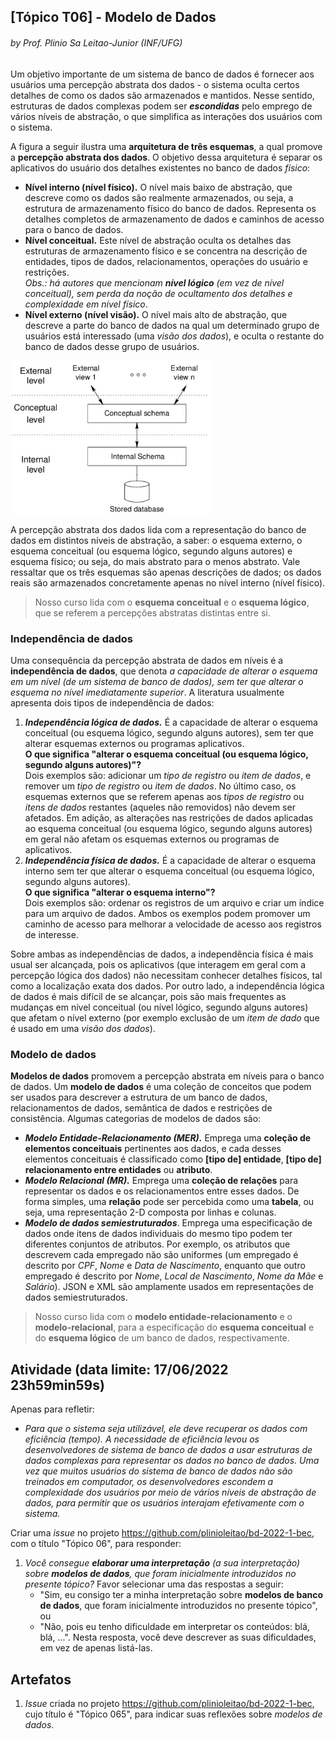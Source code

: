 ## [Tópico T06] - Modelo de Dados
###### *by Prof. Plinio Sa Leitao-Junior (INF/UFG)*

Um objetivo importante de um sistema de banco de dados é fornecer aos usuários uma percepção abstrata dos dados - o sistema oculta certos detalhes de como os dados são armazenados e mantidos. Nesse sentido, estruturas de dados complexas podem ser ***escondidas*** pelo emprego de vários níveis de abstração, o que simplifica as interações dos usuários com o sistema.

A figura a seguir ilustra uma **arquitetura de três esquemas**, a qual promove a **percepção abstrata dos dados**. O objetivo dessa arquitetura é separar os aplicativos do usuário dos detalhes existentes no banco de dados *físico*:

- **Nível interno (nível físico).** O nível mais baixo de abstração, que descreve como os dados são realmente armazenados, ou seja, a estrutura de armazenamento físico do banco de dados. Representa os detalhes completos de armazenamento de dados e caminhos de acesso para o banco de dados.
- **Nível conceitual.** Este nível de abstração oculta os detalhes das estruturas de armazenamento físico e se concentra na descrição de entidades, tipos de dados, relacionamentos, operações do usuário e restrições.<br>
*Obs.: há autores que mencionam **nível lógico** (em vez de nível conceitual), sem perda da noção de ocultamento dos detalhes e complexidade em nível físico*.
- **Nível externo (nível visão).** O nível mais alto de abstração, que descreve a parte do banco de dados na qual um determinado grupo de usuários está interessado (uma *visão dos dados*), e oculta o restante do banco de dados desse grupo de usuários. 

<img src="../media/fig-independencia.jpg" width="320">

A percepção abstrata dos dados lida com a representação do banco de dados em distintos níveis de abstração, a saber: o esquema externo, o esquema conceitual (ou esquema lógico, segundo alguns autores) e esquema físico; ou seja, do mais abstrato para o menos abstrato. Vale ressaltar que os três esquemas são apenas descrições de dados; os dados reais são armazenados concretamente apenas no nível interno (nível físico).

>Nosso curso lida com o **esquema conceitual** e o **esquema lógico**, que se referem a percepções abstratas distintas entre si.

### Independência de dados

Uma consequência da percepção abstrata de dados em níveis é a **independência de dados**, que denota *a capacidade de alterar o esquema em um nível (de um sistema de banco de dados), sem ter que alterar o esquema no nível imediatamente superior*. A literatura usualmente apresenta dois tipos de independência de dados:

1. ***Independência lógica de dados.*** É a capacidade de alterar o esquema conceitual (ou esquema lógico, segundo alguns autores), sem ter que alterar esquemas externos ou programas aplicativos.<br>
**O que significa "alterar o esquema conceitual (ou esquema lógico, segundo alguns autores)"?**<br>
Dois exemplos são: adicionar um *tipo de registro* ou *item de dados*, e remover um *tipo de registro* ou *item de dados*. No último caso, os esquemas externos que se referem apenas aos *tipos de registro* ou *itens de dados* restantes (aqueles não removidos) não devem ser afetados. Em adição, as alterações nas restrições de dados aplicadas ao esquema conceitual (ou esquema lógico, segundo alguns autores) em geral não afetam os esquemas externos ou programas de aplicativos.
1. ***Independência física de dados.*** É a capacidade de alterar o esquema interno sem ter que alterar o esquema conceitual (ou esquema lógico, segundo alguns autores).<br>
**O que significa "alterar o esquema interno"?**<br>
Dois exemplos são: ordenar os registros de um arquivo e criar um índice para um arquivo de dados. Ambos os exemplos podem promover um caminho de acesso para melhorar a velocidade de acesso aos registros de interesse.

Sobre ambas as independências de dados, a independência física é mais usual ser alcançada, pois os aplicativos (que interagem em geral com a percepção lógica dos dados) não necessitam conhecer detalhes físicos, tal como a localização exata dos dados. Por outro lado, a independência lógica de dados é mais difícil de se alcançar, pois são mais frequentes as mudanças em nível conceitual (ou nível lógico, segundo alguns autores) que afetam o nível externo (por exemplo exclusão de um *item de dado* que é usado em uma *visão dos dados*).

### Modelo de dados

**Modelos de dados** promovem a percepção abstrata em níveis para o banco de dados. Um **modelo de dados** é uma coleção de conceitos que podem ser usados para descrever a estrutura de um banco de dados, relacionamentos de dados, semântica de dados e restrições de consistência. Algumas categorias de modelos de dados são:
- ***Modelo Entidade-Relacionamento (MER).*** Emprega uma **coleção de elementos conceituais** pertinentes aos dados, e cada desses elementos conceituais é classificado como **[tipo de] entidade**, **[tipo de] relacionamento entre entidades** ou **atributo**.
- ***Modelo Relacional (MR).*** Emprega uma **coleção de relações** para representar os dados e os relacionamentos entre esses dados. De forma simples, uma **relação** pode ser percebida como uma **tabela**, ou seja, uma representação 2-D composta por linhas e colunas.
- ***Modelo de dados semiestruturados***. Emprega uma especificação de dados onde itens de dados individuais do mesmo tipo podem ter diferentes conjuntos de atributos. Por exemplo, os atributos que descrevem cada empregado não são uniformes (um empregado é descrito por *CPF*, *Nome* e *Data de Nascimento*, enquanto que outro empregado é descrito por *Nome*, *Local de Nascimento*, *Nome da Mãe* e *Salário*). JSON e XML são amplamente usados em representações de dados semiestruturados.

>Nosso curso lida com o **modelo entidade-relacionamento** e o **modelo-relacional**, para a especificação do **esquema conceitual** e do **esquema lógico** de um banco de dados, respectivamente.

## Atividade (data limite: **17/06/2022 23h59min59s**)

Apenas para refletir:
   - *Para que o sistema seja utilizável, ele deve recuperar os dados com eficiência (tempo). A necessidade de eficiência levou os desenvolvedores de sistema de banco de dados a usar estruturas de dados complexas para representar os dados no banco de dados. Uma vez que muitos usuários do sistema de banco de dados não são treinados em computador, os desenvolvedores escondem a complexidade dos usuários por meio de vários níveis de abstração de dados, para permitir que os usuários interajam efetivamente com o sistema.*<br>

Criar uma _issue_ no projeto https://github.com/plinioleitao/bd-2022-1-bec, com o título "Tópico 06", para responder:  

1. _Você consegue **elaborar uma interpretação** (a sua interpretação) sobre **modelos de dados**, que foram inicialmente introduzidos no presente tópico?_ Favor selecionar uma das respostas a seguir:
   - "Sim, eu consigo ter a minha interpretação sobre **modelos de banco de dados**, que foram inicialmente introduzidos no presente tópico", ou
   - "Não, pois eu tenho dificuldade em interpretar os conteúdos: blá, blá, ...". Nesta resposta, você deve descrever as suas dificuldades, em vez de apenas listá-las.
   
## Artefatos

1. _Issue_ criada no projeto https://github.com/plinioleitao/bd-2022-1-bec, cujo título é "Tópico 065", para indicar suas reflexões sobre *modelos de dados*.
